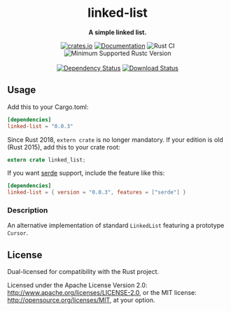 <div align="center">
  <h1>linked-list</h1>
  <p>
    <strong>A simple linked list.</strong>
  </p>
  <p>

[![crates.io][crates.io shield]][crates.io link]
[![Documentation][docs.rs badge]][docs.rs link]
![Rust CI][github ci badge]
![Minimum Supported Rustc Version][rustc 1.63+]
<br />
<br />
[![Dependency Status][deps.rs status]][deps.rs link]
[![Download Status][shields.io download count]][crates.io link]

  </p>
</div>

[crates.io shield]: https://img.shields.io/crates/v/linked-list?label=latest
[crates.io link]: https://crates.io/crates/linked-list
[docs.rs badge]: https://docs.rs/linked-list/badge.svg?version=0.0.3
[docs.rs link]: https://docs.rs/linked-list/0.0.3/linked_list/
[github ci badge]: https://github.com/contain-rs/linked-list/workflows/Rust/badge.svg?branch=master
[rustc 1.63+]: https://img.shields.io/badge/rustc-1.63%2B-blue.svg
[deps.rs status]: https://deps.rs/crate/linked-list/0.0.3/status.svg
[deps.rs link]: https://deps.rs/crate/linked-list/0.0.3
[shields.io download count]: https://img.shields.io/crates/d/linked-list.svg

## Usage

Add this to your Cargo.toml:

```toml
[dependencies]
linked-list = "0.0.3"
```

Since Rust 2018, `extern crate` is no longer mandatory. If your edition is old (Rust 2015),
add this to your crate root:

```rust
extern crate linked_list;
```

If you want [serde](https://github.com/serde-rs/serde) support, include the feature like this:

```toml
[dependencies]
linked-list = { version = "0.0.3", features = ["serde"] }
```

<!-- cargo-rdme start -->

### Description

An alternative implementation of standard `LinkedList` featuring a prototype `Cursor`.

<!-- cargo-rdme end -->

## License

Dual-licensed for compatibility with the Rust project.

Licensed under the Apache License Version 2.0: http://www.apache.org/licenses/LICENSE-2.0,
or the MIT license: http://opensource.org/licenses/MIT, at your option.
